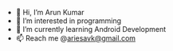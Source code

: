 - 👋 Hi, I’m Arun Kumar
- 👀 I’m interested in programming
- 🌱 I’m currently learning Android Development
- 📫 Reach me @ariesavk@gmail.com
